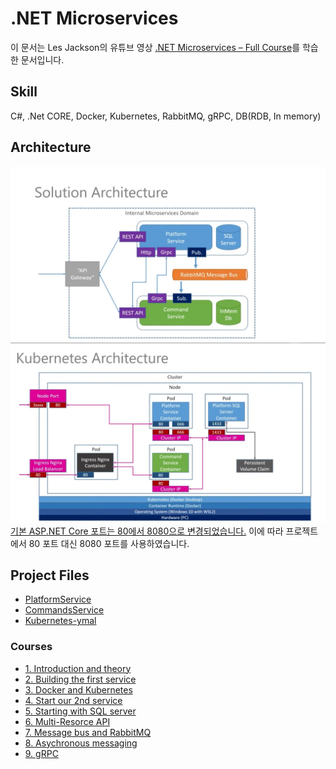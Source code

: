 # .NET Microservices
이 문서는 Les Jackson의 유튜브 영상 [.NET Microservices – Full Course](https://www.youtube.com/watch?v=DgVjEo3OGBI)를 학습한 문서입니다.

## Skill
C#, .Net CORE, Docker, Kubernetes, RabbitMQ, gRPC, DB(RDB, In memory)

## Architecture
![alt text](image/Solution.png)
![alt text](image/Kubernetes.png)
[기본 ASP.NET Core 포트는 80에서 8080으로 변경되었습니다.](https://learn.microsoft.com/ko-kr/dotnet/core/compatibility/containers/8.0/aspnet-port) 이에 따라 프로젝트에서 80 포트 대신 8080 포트를 사용하였습니다.

## Project Files
- [PlatformService](https://github.com/dtdtdzNetCore/PlatformService)
- [CommandsService](https://github.com/dtdtdzNetCore/CommandsService)
- [Kubernetes-ymal](https://github.com/dtdtdzNetCore/.github/tree/main/profile/K8S)

### Courses
- [1. Introduction and theory](<MarkDown/1. Introduction and theory.md>)
- [2. Building the first service](<MarkDown/2. Building the first service.md>)
- [3. Docker and Kubernetes](<MarkDown/3. Docker and Kubernetes.md>)
- [4. Start our 2nd service](<MarkDown/4. Start our 2nd service.md>)
- [5. Starting with SQL server](<MarkDown/5. Starting with SQL server.md>)
- [6. Multi-Resorce API](<MarkDown/6. Multi-Resorce API.md>)
- [7. Message bus and RabbitMQ](<MarkDown/7. Message bus and RabbitMQ.md>)
- [8. Asychronous messaging](<MarkDown/8. Asychronous messaging.md>)
- [9. gRPC](<MarkDown/9. gRPC.md>)